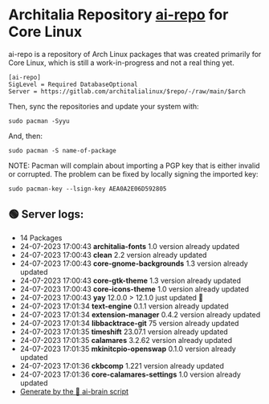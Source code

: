 # Architalia Repository [ai-repo](https://gitlab.com/architalialinux/ai-repo) for Core Linux

ai-repo is a repository of Arch Linux packages that was created primarily for Core Linux, which is still a work-in-progress and not a real thing yet.

```
[ai-repo]
SigLevel = Required DatabaseOptional
Server = https://gitlab.com/architalialinux/$repo/-/raw/main/$arch 
```

Then, sync the repositories and update your system with:

```
sudo pacman -Syyu
```

And, then:

```
sudo pacman -S name-of-package
```

NOTE: Pacman will complain about importing a PGP key that is either invalid or corrupted.  The problem can be fixed by locally signing the imported key:

```
sudo pacman-key --lsign-key AEA0A2E06D592805
```



## 🟢 Server logs:
- 14 Packages
- 24-07-2023 17:00:43 **architalia-fonts** 1.0 version already updated
- 24-07-2023 17:00:43 **clean** 2.2 version already updated
- 24-07-2023 17:00:43 **core-gnome-backgrounds** 1.3 version already updated
- 24-07-2023 17:00:43 **core-gtk-theme** 1.3 version already updated
- 24-07-2023 17:00:43 **core-icons-theme** 1.0 version already updated
- 24-07-2023 17:00:43 **yay** 12.0.0 > 12.1.0 just updated 🔹
- 24-07-2023 17:01:34 **text-engine** 0.1.1 version already updated
- 24-07-2023 17:01:34 **extension-manager** 0.4.2 version already updated
- 24-07-2023 17:01:34 **libbacktrace-git** 75 version already updated
- 24-07-2023 17:01:35 **timeshift** 23.07.1 version already updated
- 24-07-2023 17:01:35 **calamares** 3.2.62 version already updated
- 24-07-2023 17:01:35 **mkinitcpio-openswap** 0.1.0 version already updated
- 24-07-2023 17:01:36 **ckbcomp** 1.221 version already updated
- 24-07-2023 17:01:36 **core-calamares-settings** 1.0 version already updated
 - [Generate by the 🤖 ai-brain script](https://gitlab.com/architalialinux/ai-repo/-/blob/main/ai-brain)
